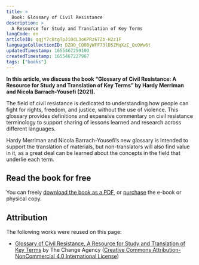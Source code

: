 ```yaml
---
title: >
  Book: Glossary of Civil Resistance
description: >
  A Resource for Study and Translation of Key Terms
langCode: en
articleID: qqjY7cBtgTpJi0dL3oKPRz6TZb-H2z1F
languageCollectionID: DZOO_CQ0ByWFF73lD5ZMqXzC_QcOWw6t
updatedTimestamp: 1655467259100
createdTimestamp: 1655467227967
tags: ["books"]
---
```


**In this article, we discuss the book “Glossary of Civil Resistance: A Resource for Study and Translation of Key Terms” by Hardy Merriman and Nicola Barrach-Yousefi (2021).**

The field of civil resistance is dedicated to understanding how people can fight for rights, freedom, and justice, without the use of violence. This glossary provides definitions and expansive commentary on civil resistance terminology to support sharing of lessons learned and research across different languages.

Hardy Merriman and Nicola Barrach-Yousefi’s new glossary is intended to support the translation of materials, but non-translators will also find value in it, as a great deal can be learned about the concepts in the field that underlie each term.

## Read the book for free

You can freely [download the book as a PDF](https://www.nonviolent-conflict.org/wp-content/uploads/2021/01/Glossary-of-Civil-Resistance.pdf), or [purchase](https://www.nonviolent-conflict.org/key-terms-study-translation-civil-resistance/) the e-book or physical copy.

## Attribution

The following works were reused on this page:

-   [Glossary of Civil Resistance, A Resource for Study and Translation of Key Terms](https://thechangeagency.org/glossary-of-civil-resistance-a-resource-for-study-and-translation-of-key-terms/) by The Change Agency ([Creative Commons Attribution-NonCommercial 4.0 International License](http://creativecommons.org/licenses/by-nc/4.0/))